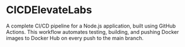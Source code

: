 # CICDElevateLabs
A complete CI/CD pipeline for a Node.js application, built using GitHub Actions. This workflow automates testing, building, and pushing Docker images to Docker Hub on every push to the main branch.
